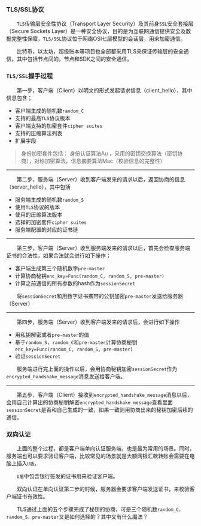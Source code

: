 ### TLS/SSL协议

&emsp;&emsp;`TLS`传输层安全性协议（Transport Layer Security）及其前身`SSL`安全套接层（Secure Sockets Layer）是一种安全协议，目的是为互联网通信提供安全及数据完整性保障，`TLS/SSL`协议位于网络OSI七层模型的会话层，用来加密通信。

&emsp;&emsp;比特币，以太坊，超级账本等项目也全部都采用TLS来保证传输层的安全通信，其中包括节点间的，节点和SDK之间的安全通信。
### `TLS/SSL`握手过程
&emsp;&emsp;第一步，客户端（Client）以明文的形式发起请求信息（client_hello），其中信息包含；
- 客户端生成的随机数`random_C`
- 支持的最高`TLS`协议版本
- 客户端支持的加密套件`cipher suites`
- 支持的压缩算法列表
- 扩展字段

>  身份加密套件包括： 身份认证算法Au ，采用的密钥交换算法（密钥协商），对称加密算法，信息摘要算法Mac（校验信息的完整性）

-----
&emsp;&emsp;第二步，服务端（Server）收到客户端发来的请求以后，返回协商的信息（server_hello），其中包括
- 服务端生成的随机数`random_S`
- 使用`TLS`协议的版本
- 使用的压缩算法版本
- 选择的加密套件`cipher suites`
- 服务端配置的对应的证书链

-----
&emsp;&emsp;第三步，客户端（Server）收到服务端发来的请求以后，首先会检查服务端证书的合法性，如果合法就会进行如下操作；
- 客户端生成第三个随机数字`pre-master`
- 计算协商秘钥`enc_key=Func(random_C, random_S, pre-master)`
- 计算之前通信的所有参数的hash作为`sessionSecret`

&emsp;&emsp;将`sessionSecret`和用数字证书携带的公钥加密`pre-master`发送给服务器（Server）

-----
&emsp;&emsp;第四步，服务端（Server）收到客户端发来的请求后，会进行如下操作
- 用私钥解密或者`pre-master`的值
- 基于`random_S`，`random_C`和`pre-master`计算协商秘钥`enc_key=Func(random_C, random_S, pre-master)`
- 验证`sessionSecret`

&emsp;&emsp;服务端进行完上面的操作以后，会用协商秘钥加密`sessionSecret`作为`encrypted_handshake_message`消息发送给客户端。

-----
&emsp;&emsp;第五步，客户端（Client）接收到`encrypted_handshake_message`消息以后，会用自己计算出的协商秘钥解密`encrypted_handshake_message`查看里面`sessionSecret`是否和自己生成的一致，如果一致则用协商出来的秘钥加密后续的通信。

### 双向认证
&emsp;&emsp;上面的整个过程，都是客户端单向认证服务端，也是最为常用的场景。同时，服务端也可以要求验证客户端，比较常见的场景就是大额网银汇款转账会需要在电脑上插入`U盾`。

&emsp;&emsp;`U盾`中包含银行签发的证书用来验证客户端。

&emsp;&emsp;双向认证在单向认证第二步的时候，服务器会要求客户端发送证书，来校验客户端证书有效性。

&emsp;&emsp;TLS通过上面的五个步骤完成了秘钥的协商，可是三个随机数`random_C，random_S，pre-master`又是如何选择的？其中又有什么魔法？
